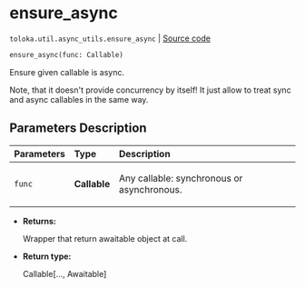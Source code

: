 # ensure_async
`toloka.util.async_utils.ensure_async` | [Source code](https://github.com/Toloka/toloka-kit/blob/v1.2.3/src/util/async_utils.py#L76)

```python
ensure_async(func: Callable)
```

Ensure given callable is async.


Note, that it doesn't provide concurrency by itself!
It just allow to treat sync and async callables in the same way.

## Parameters Description

| Parameters | Type | Description |
| :----------| :----| :-----------|
`func`|**Callable**|<p>Any callable: synchronous or asynchronous.</p>

* **Returns:**

  Wrapper that return awaitable object at call.

* **Return type:**

  Callable\[..., Awaitable\]
